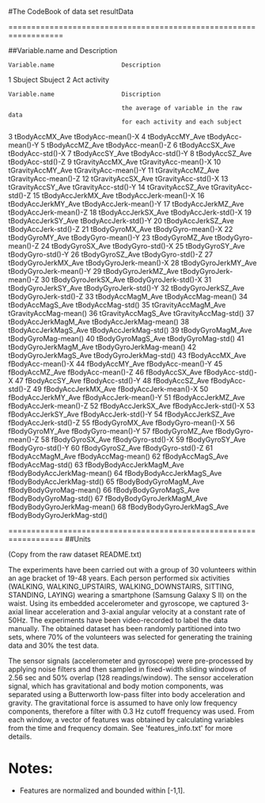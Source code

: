 #The CodeBook of data set resultData

==================================================================

##Variable.name and Description

	Variable.name					Description
	
1	Sbuject							Sbuject
2	Act								activity

	
	Variable.name					Discription
	
									the average of variable in the raw data 
									for each activity and each subject
									
3	tBodyAccMX_Ave					tBodyAcc-mean()-X
4	tBodyAccMY_Ave					tBodyAcc-mean()-Y
5	tBodyAccMZ_Ave					tBodyAcc-mean()-Z
6	tBodyAccSX_Ave					tBodyAcc-std()-X
7	tBodyAccSY_Ave					tBodyAcc-std()-Y
8	tBodyAccSZ_Ave					tBodyAcc-std()-Z
9	tGravityAccMX_Ave				tGravityAcc-mean()-X
10	tGravityAccMY_Ave				tGravityAcc-mean()-Y
11	tGravityAccMZ_Ave				tGravityAcc-mean()-Z
12	tGravityAccSX_Ave				tGravityAcc-std()-X
13	tGravityAccSY_Ave				tGravityAcc-std()-Y
14	tGravityAccSZ_Ave				tGravityAcc-std()-Z
15	tBodyAccJerkMX_Ave				tBodyAccJerk-mean()-X
16	tBodyAccJerkMY_Ave				tBodyAccJerk-mean()-Y
17	tBodyAccJerkMZ_Ave				tBodyAccJerk-mean()-Z
18	tBodyAccJerkSX_Ave				tBodyAccJerk-std()-X
19	tBodyAccJerkSY_Ave				tBodyAccJerk-std()-Y
20	tBodyAccJerkSZ_Ave				tBodyAccJerk-std()-Z
21	tBodyGyroMX_Ave					tBodyGyro-mean()-X
22	tBodyGyroMY_Ave					tBodyGyro-mean()-Y
23	tBodyGyroMZ_Ave					tBodyGyro-mean()-Z
24	tBodyGyroSX_Ave					tBodyGyro-std()-X
25	tBodyGyroSY_Ave					tBodyGyro-std()-Y
26	tBodyGyroSZ_Ave					tBodyGyro-std()-Z
27	tBodyGyroJerkMX_Ave				tBodyGyroJerk-mean()-X
28	tBodyGyroJerkMY_Ave				tBodyGyroJerk-mean()-Y
29	tBodyGyroJerkMZ_Ave				tBodyGyroJerk-mean()-Z
30	tBodyGyroJerkSX_Ave				tBodyGyroJerk-std()-X
31	tBodyGyroJerkSY_Ave				tBodyGyroJerk-std()-Y
32	tBodyGyroJerkSZ_Ave				tBodyGyroJerk-std()-Z
33	tBodyAccMagM_Ave				tBodyAccMag-mean()
34	tBodyAccMagS_Ave				tBodyAccMag-std()
35	tGravityAccMagM_Ave				tGravityAccMag-mean()
36	tGravityAccMagS_Ave				tGravityAccMag-std()
37	tBodyAccJerkMagM_Ave			tBodyAccJerkMag-mean()
38	tBodyAccJerkMagS_Ave			tBodyAccJerkMag-std()
39	tBodyGyroMagM_Ave				tBodyGyroMag-mean()
40	tBodyGyroMagS_Ave				tBodyGyroMag-std()
41	tBodyGyroJerkMagM_Ave			tBodyGyroJerkMag-mean()
42	tBodyGyroJerkMagS_Ave			tBodyGyroJerkMag-std()
43	fBodyAccMX_Ave					fBodyAcc-mean()-X
44	fBodyAccMY_Ave					fBodyAcc-mean()-Y
45	fBodyAccMZ_Ave					fBodyAcc-mean()-Z
46	fBodyAccSX_Ave					fBodyAcc-std()-X
47	fBodyAccSY_Ave					fBodyAcc-std()-Y
48	fBodyAccSZ_Ave					fBodyAcc-std()-Z
49	fBodyAccJerkMX_Ave				fBodyAccJerk-mean()-X
50	fBodyAccJerkMY_Ave				fBodyAccJerk-mean()-Y
51	fBodyAccJerkMZ_Ave				fBodyAccJerk-mean()-Z
52	fBodyAccJerkSX_Ave				fBodyAccJerk-std()-X
53	fBodyAccJerkSY_Ave				fBodyAccJerk-std()-Y
54	fBodyAccJerkSZ_Ave				fBodyAccJerk-std()-Z
55	fBodyGyroMX_Ave					fBodyGyro-mean()-X
56	fBodyGyroMY_Ave					fBodyGyro-mean()-Y
57	fBodyGyroMZ_Ave					fBodyGyro-mean()-Z
58	fBodyGyroSX_Ave					fBodyGyro-std()-X
59	fBodyGyroSY_Ave					fBodyGyro-std()-Y
60	fBodyGyroSZ_Ave					fBodyGyro-std()-Z
61	fBodyAccMagM_Ave				fBodyAccMag-mean()
62	fBodyAccMagS_Ave				fBodyAccMag-std()
63	fBodyBodyAccJerkMagM_Ave		fBodyBodyAccJerkMag-mean()
64	fBodyBodyAccJerkMagS_Ave		fBodyBodyAccJerkMag-std()
65	fBodyBodyGyroMagM_Ave			fBodyBodyGyroMag-mean()
66	fBodyBodyGyroMagS_Ave			fBodyBodyGyroMag-std()
67	fBodyBodyGyroJerkMagM_Ave		fBodyBodyGyroJerkMag-mean()
68	fBodyBodyGyroJerkMagS_Ave		fBodyBodyGyroJerkMag-std()

==================================================================
##Units

(Copy from the raw dataset README.txt)

The experiments have been carried out with a group of 30 volunteers within an age bracket of 19-48 years. Each person performed six activities (WALKING, WALKING_UPSTAIRS, WALKING_DOWNSTAIRS, SITTING, STANDING, LAYING) wearing a smartphone (Samsung Galaxy S II) on the waist. Using its embedded accelerometer and gyroscope, we captured 3-axial linear acceleration and 3-axial angular velocity at a constant rate of 50Hz. The experiments have been video-recorded to label the data manually. The obtained dataset has been randomly partitioned into two sets, where 70% of the volunteers was selected for generating the training data and 30% the test data. 

The sensor signals (accelerometer and gyroscope) were pre-processed by applying noise filters and then sampled in fixed-width sliding windows of 2.56 sec and 50% overlap (128 readings/window). The sensor acceleration signal, which has gravitational and body motion components, was separated using a Butterworth low-pass filter into body acceleration and gravity. The gravitational force is assumed to have only low frequency components, therefore a filter with 0.3 Hz cutoff frequency was used. From each window, a vector of features was obtained by calculating variables from the time and frequency domain. See 'features_info.txt' for more details. 

Notes: 
======
- Features are normalized and bounded within [-1,1].